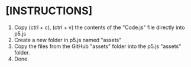 # **[INSTRUCTIONS]**
1. Copy (ctrl + c), (ctrl + v) the contents of the "Code.js" file directly into p5.js
2. Create a new folder in p5.js named "assets"
3. Copy the files from the GitHub "assets" folder into the p5.js "assets" folder.
4. Done.
